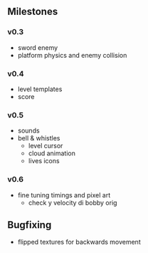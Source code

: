 ## Milestones

### v0.3
- sword enemy
- platform physics and enemy collision


### v0.4
- level templates
- score

### v0.5
- sounds
- bell & whistles 
  - level cursor
  - cloud animation
  - lives icons

### v0.6
- fine tuning timings and pixel art
  - check y velocity di bobby orig

## Bugfixing
- flipped textures for backwards movement